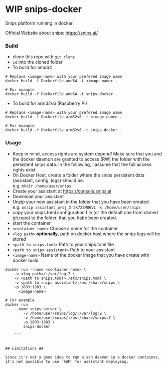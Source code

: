 # WIP snips-docker
Snips platform running in docker.

Official Website about snips: https://snips.ai/


### Build ###

- clone this repo with `git clone`
- `cd` into the cloned folder
- To build for amd64

```
# Replace <image-name> with your prefered image name
docker build -f Dockerfile.amd64 -t <image-name> .

# For example
docker build -f Dockerfile.amd64 -t snips-docker .
```

- To build for arm32v6 (Raspberry PI)

```
# Replace <image-name> with your prefered image name
docker build -f Dockerfile.arm32v6 -t <image-name> .

# For example
docker build -f Dockerfile.arm32v6 -t snips-docker .
```

### Usage ###
- Keep in mind, access rights are system depend! Make sure that you and the docker daemon are granted to access (RW) the folder with the persistent snips data. In the following, I assume that the full access rights exist
- On Docker Host, create a folder where the snips persistent data (assistant, config, logs) should be. <br>
e.g. `mkdir /home/user/snips`
- Create your assistant at https://console.snips.ai
- Download your assistant
- Unzip your new assistant in the folder that you have been created <br>
e.g. `unzip assistant_proj_Xr3k725M86V1 -d /home/user/snips`
- copy your snips.toml configuration file (or the default one from cloned git repo) to the folder, that you habe been created.
- start the container
 - `<container name>` Choose a name for the container
 - `<log path>` <b>optionally</b>, path on docker host where the snips logs will be stored
 - `<path to snips.toml>` Path to your snips.toml file
 - `<path to snips assistant>` Path to your assistant
 - `<image-name>` Name of the docker image that you have create with docker build

```
docker run --name <container name> \
	-v <log path>/:/var/log:Z \
	-v <path to snips.toml>:/etc/snips.toml \
	-v <path to snips assistant>:/usr/share/snips \
	-p 1883:1883 \
	  <image-name>

# For example
docker run
	--name snips-server \
		-v /home/user/snips/log/:/var/log:Z \
		-v /home/user/snips/:/usr/share/snips:Z \
		-p 1883:1883 \
		snips-docker

	```


## Limitations ##

Since it's not a good idea to run a ssh daemon in a docker container, it's not possible to use `SAM` for assistant deploying.
